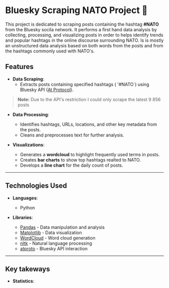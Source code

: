 # Bluesky Scraping NATO Project :compass:

This project is dedicated to scraping posts containing the hashtag **#NATO** from the Bluesky socila network. It performs a first hand data analysis by collecting, processing, and visualizing posts in order to helps identify trends and popular hashtags in the online discourse surrounding NATO. Is is mostly an unstructured data analysis based on both words from the posts and from the hashtags commonly used with NATO's.

## Features

- **Data Scraping**:
  - Extracts posts containing specified hashtags ( '#NATO`) using Bluesky API ([At Protocol](https://atproto.com/)).
> **Note:** Due to the API's restriction I could only scrape the latest 9 856 posts

- **Data Processing**:
  - Identifies hashtags, URLs, locations, and other key metadata from the posts.
  - Cleans and preprocesses text for further analysis.

- **Visualizations**:
  - Generates a **wordcloud** to highlight frequently used terms in posts.
  - Creates **bar charts** to show top hashtags realted to NATO.
  - Develops a **line chart** for the daily count of posts.

---

## Technologies Used

- **Languages**:
  - Python

- **Libraries**:
  - [Pandas](https://pandas.pydata.org/) - Data manipulation and analysis
  - [Matplotlib](https://matplotlib.org/) - Data visualization
  - [WordCloud](https://github.com/amueller/word_cloud) - Word cloud generation
  - [nltk](https://www.nltk.org/) - Natural language processing
  - [atproto](https://github.com/bluesky-social/atproto) - Bluesky API interaction

 ---
## Key takeways

- **Statistics**:



